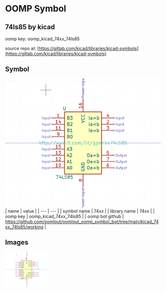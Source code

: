 # OOMP Symbol  
## 74ls85  by kicad  
  
oomp key: oomp_kicad_74xx_74ls85  
  
source repo at: [https://gitlab.com/kicad/libraries/kicad-symbols](https://gitlab.com/kicad/libraries/kicad-symbols)  
## Symbol  
  
[![working.png](working_600.png)](working.png)  
| name | value | 
| --- | --- | 
| symbol name | 74xx | 
| library name | 74xx | 
| oomp key | oomp_kicad_74xx_74ls85 | 
| oomp bot github | https://github.com/oomlout/oomlout_oomp_symbol_bot/tree/main/kicad_74xx_74ls85/working | 
## Images  
  
[![working.png](working_140.png)](working.png)  

